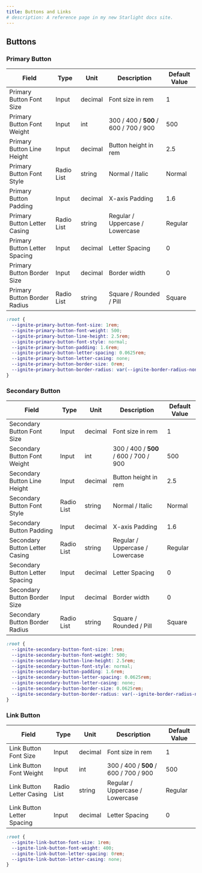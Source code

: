 ```yaml
---
title: Buttons and Links
# description: A reference page in my new Starlight docs site.
---
```


## Buttons

### Primary Button
| Field      | Type | Unit | Description | Default Value | 
|-|-|-|-|-|
| Primary Button Font Size | Input | decimal | Font size in rem| 1
| Primary Button Font Weight | Input | int | 300 / 400 / **500** / 600 / 700 / 900 | 500
| Primary Button Line Height | Input | decimal | Button height in rem | 2.5
| Primary Button Font Style | Radio List| string | Normal / Italic | Normal
| Primary Button Padding | Input | decimal | X-axis Padding| 1.6
| Primary Button Letter Casing | Radio List | string | Regular / Uppercase / Lowercase| Regular
| Primary Button Letter Spacing | Input | decimal | Letter Spacing | 0
| Primary Button Border Size | Input | decimal | Border width | 0
| Primary Button Border Radius | Radio List | string | Square / Rounded / Pill| Square

```css
:root {
  --ignite-primary-button-font-size: 1rem;
  --ignite-primary-button-font-weight: 500;
  --ignite-primary-button-line-height: 2.5rem;
  --ignite-primary-button-font-style: normal;
  --ignite-primary-button-padding: 1.6rem;
  --ignite-primary-button-letter-spacing: 0.0625rem;
  --ignite-primary-button-letter-casing: none;
  --ignite-primary-button-border-size: 0rem;
  --ignite-primary-button-border-radius: var(--ignite-border-radius-none, 0rem);
}
```

### Secondary Button
| Field      | Type | Unit | Description | Default Value | 
|-|-|-|-|-|
| Secondary Button Font Size | Input | decimal | Font size in rem| 1
| Secondary Button Font Weight | Input | int | 300 / 400 / **500** / 600 / 700 / 900 | 500
| Secondary Button Line Height | Input | decimal | Button height in rem | 2.5
| Secondary Button Font Style | Radio List| string | Normal / Italic | Normal
| Secondary Button Padding | Input | decimal | X-axis Padding| 1.6
| Secondary Button Letter Casing | Radio List | string | Regular / Uppercase / Lowercase| Regular
| Secondary Button Letter Spacing | Input | decimal | Letter Spacing | 0
| Secondary Button Border Size | Input | decimal | Border width | 0
| Secondary Button Border Radius | Radio List | string | Square / Rounded / Pill| Square

```css
:root {
  --ignite-secondary-button-font-size: 1rem;
  --ignite-secondary-button-font-weight: 500;
  --ignite-secondary-button-line-height: 2.5rem;
  --ignite-secondary-button-font-style: normal;
  --ignite-secondary-button-padding: 1.6rem;
  --ignite-secondary-button-letter-spacing: 0.0625rem;
  --ignite-secondary-button-letter-casing: none;
  --ignite-secondary-button-border-size: 0.0625rem;
  --ignite-secondary-button-border-radius: var(--ignite-border-radius-none, 0rem);
}
```

### Link Button
| Field      | Type | Unit | Description | Default Value | 
|-|-|-|-|-|
| Link Button Font Size | Input | decimal | Font size in rem| 1
| Link Button Font Weight | Input | int | 300 / 400 / **500** / 600 / 700 / 900 | 500
| Link Button Letter Casing | Radio List | string | Regular / Uppercase / Lowercase| Regular
| Link Button Letter Spacing | Input | decimal | Letter Spacing | 0

```css
:root {
  --ignite-link-button-font-size: 1rem;
  --ignite-link-button-font-weight: 400;
  --ignite-link-button-letter-spacing: 0rem;
  --ignite-link-button-letter-casing: none;
}
```
